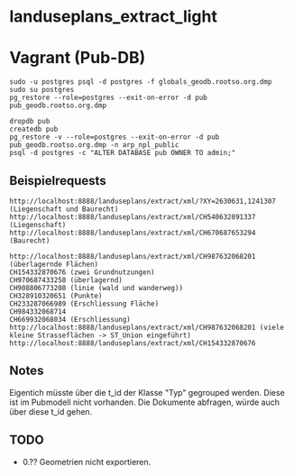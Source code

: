 # landuseplans_extract_light

# Vagrant (Pub-DB)
```
sudo -u postgres psql -d postgres -f globals_geodb.rootso.org.dmp
sudo su postgres
pg_restore --role=postgres --exit-on-error -d pub pub_geodb.rootso.org.dmp
```

```
dropdb pub
createdb pub
pg_restore -v --role=postgres --exit-on-error -d pub pub_geodb.rootso.org.dmp -n arp_npl_public
psql -d postgres -c "ALTER DATABASE pub OWNER TO admin;"
```


## Beispielrequests
```
http://localhost:8888/landuseplans/extract/xml/?XY=2630631,1241307 (Liegenschaft und Baurecht)
http://localhost:8888/landuseplans/extract/xml/CH540632891337 (Liegenschaft)
http://localhost:8888/landuseplans/extract/xml/CH670687653294 (Baurecht)

http://localhost:8888/landuseplans/extract/xml/CH987632068201 (überlagernde Flächen)
CH154332870676 (zwei Grundnutzungen)
CH970687433258 (überlagernd)
CH908806773208 (linie (wald und wanderweg))
CH328910320651 (Punkte)
CH233287066989 (Erschliessung Fläche)
CH984332068714
CH669932068034 (Erschliessung)
http://localhost:8888/landuseplans/extract/xml/CH987632068201 (viele kleine Strasseflächen -> ST_Union eingeführt)
http://localhost:8888/landuseplans/extract/xml/CH154332870676
```


## Notes
Eigentich müsste über die t_id der Klasse "Typ" gegrouped werden. Diese ist im Pubmodell nicht vorhanden. Die Dokumente abfragen, würde auch über diese t_id gehen.

## TODO
- 0.?? Geometrien nicht exportieren.
